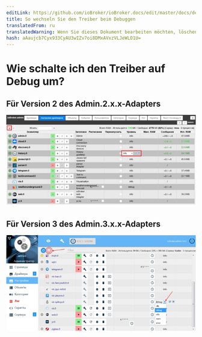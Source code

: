 ```yaml
---
editLink: https://github.com/ioBroker/ioBroker.docs/edit/master/docs/de/faq/_050_advanced/020_enable_debug_level.md
title: So wechseln Sie den Treiber beim Debuggen
translatedFrom: ru
translatedWarning: Wenn Sie dieses Dokument bearbeiten möchten, löschen Sie bitte das Feld "translationsFrom". Andernfalls wird dieses Dokument automatisch erneut übersetzt
hash: aAaujcb7Cyx933CyAU3wIZv7oi8DMxAVxzVLJeWLO1U=
---
```

# Wie schalte ich den Treiber auf Debug um?
## Für Version 2 des Admin.2.x.x-Adapters
![](../../../ru/faq/_050_advanced/media/020_enable_debug_level2.jpg)

## Für Version 3 des Admin.3.x.x-Adapters
![](../../../ru/faq/_050_advanced/media/020_enable_debug_level3.jpg)